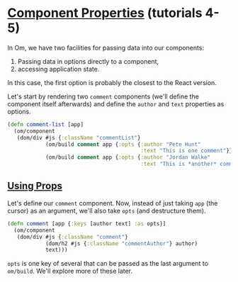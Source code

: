 # [Component Properties](http://facebook.github.io/react/docs/tutorial.html#component-properties) (tutorials 4-5)

In Om, we have two facilities for passing data into our components:

1. Passing data in options directly to a component,
2. accessing application state.

In this case, the first option is probably the closest to the React
version.

Let's start by rendering two `comment` components (we'll define the
component itself afterwards) and define the `author` and `text`
properties as options.

```clojure
(defn comment-list [app]
  (om/component
   (dom/div #js {:className "commentList"}
            (om/build comment app {:opts {:author "Pete Hunt"
                                          :text "This is one comment"}})
            (om/build comment app {:opts {:author "Jordan Walke"
                                          :text "This is *another* comment"}}))))
```

## [Using Props](http://facebook.github.io/react/docs/tutorial.html#using-props)

Let's define our `comment` component. Now, instead of just taking
`app` (the cursor) as an argument, we'll also take `opts` (and
destructure them).

```clojure
(defn comment [app {:keys [author text] :as opts}]
  (om/component
   (dom/div #js {:className "comment"}
            (dom/h2 #js {:className "commentAuthor"} author)
            text)))
```

`opts` is one key of several that can be passed as the last argument
to `om/build`. We'll explore more of these later.
